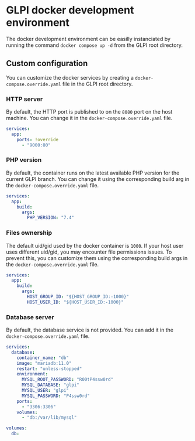 # GLPI docker development environment

The docker development environment can be easilly instanciated by running the command `docker compose up -d`
from the GLPI root directory.

## Custom configuration

You can customize the docker services by creating a `docker-compose.override.yaml` file in the GLPI root directory.

### HTTP server

By default, the HTTP port is published to on the `8080` port on the host machine.
You can change it in the `docker-compose.override.yaml` file.

```yaml
services:
  app:
    ports: !override
      - "9000:80"
```

### PHP version

By default, the container runs on the latest available PHP version for the current GLPI branch.
You can change it using the corresponding build arg in the `docker-compose.override.yaml` file.

```yaml
services:
  app:
    build:
      args:
        PHP_VERSION: "7.4"
```

### Files ownership

The default uid/gid used by the docker container is `1000`. If your host user uses different uid/gid, you may encounter
file permissions issues. To prevent this, you can customize them using the corresponding build args in
the `docker-compose.override.yaml` file.

```yaml
services:
  app:
    build:
      args:
        HOST_GROUP_ID: "${HOST_GROUP_ID:-1000}"
        HOST_USER_ID: "${HOST_USER_ID:-1000}"
```

### Database server

By default, the database service is not provided. You can add it in the `docker-compose.override.yaml` file.

```yaml
services:
  database:
    container_name: "db"
    image: "mariadb:11.0"
    restart: "unless-stopped"
    environment:
      MYSQL_ROOT_PASSWORD: "R00tP4ssw0rd"
      MYSQL_DATABASE: "glpi"
      MYSQL_USER: "glpi"
      MYSQL_PASSWORD: "P4ssw0rd"
    ports:
      - "3306:3306"
    volumes:
      - "db:/var/lib/mysql"

volumes:
  db:
```
